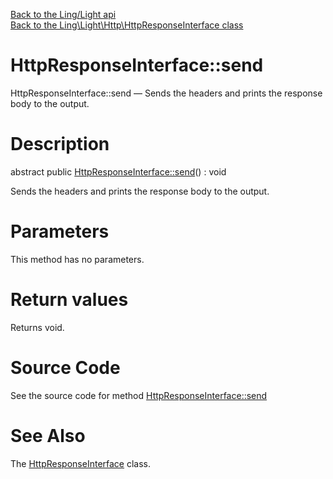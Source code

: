 [Back to the Ling/Light api](https://github.com/lingtalfi/Light/blob/master/doc/api/Ling/Light.md)<br>
[Back to the Ling\Light\Http\HttpResponseInterface class](https://github.com/lingtalfi/Light/blob/master/doc/api/Ling/Light/Http/HttpResponseInterface.md)


HttpResponseInterface::send
================



HttpResponseInterface::send — Sends the headers and prints the response body to the output.




Description
================


abstract public [HttpResponseInterface::send](https://github.com/lingtalfi/Light/blob/master/doc/api/Ling/Light/Http/HttpResponseInterface/send.md)() : void




Sends the headers and prints the response body to the output.




Parameters
================

This method has no parameters.


Return values
================

Returns void.








Source Code
===========
See the source code for method [HttpResponseInterface::send](https://github.com/lingtalfi/Light/blob/master/Http/HttpResponseInterface.php#L18-L18)


See Also
================

The [HttpResponseInterface](https://github.com/lingtalfi/Light/blob/master/doc/api/Ling/Light/Http/HttpResponseInterface.md) class.



